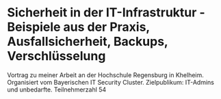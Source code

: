 # Sicherheit in der IT-Infrastruktur - Beispiele aus der Praxis, Ausfallsicherheit, Backups, Verschlüsselung

Vortrag zu meiner Arbeit an der Hochschule Regensburg in Khelheim. Organisiert vom Bayerischen IT Security Cluster. Zielpublikum: IT-Admins und unbedarfte. Teilnehmerzahl 54
